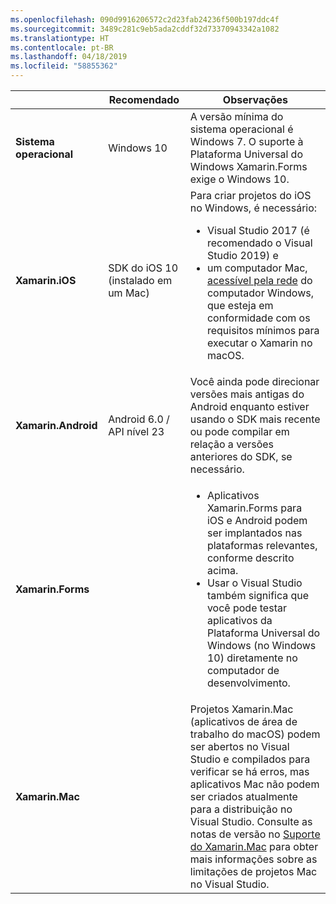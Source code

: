 ```yaml
---
ms.openlocfilehash: 090d9916206572c2d23fab24236f500b197ddc4f
ms.sourcegitcommit: 3489c281c9eb5ada2cddf32d73370943342a1082
ms.translationtype: HT
ms.contentlocale: pt-BR
ms.lasthandoff: 04/18/2019
ms.locfileid: "58855362"
---
```

||Recomendado|Observações|
|---|---|---|
|**Sistema operacional**|Windows 10|A versão mínima do sistema operacional é Windows 7. O suporte à Plataforma Universal do Windows Xamarin.Forms exige o Windows 10.
|**Xamarin.iOS**|SDK do iOS 10 (instalado em um Mac)|Para criar projetos do iOS no Windows, é necessário:<ul><li>Visual Studio 2017 (é recomendado o Visual Studio 2019) e</li><li>um computador Mac, <a href="~/ios/get-started/installation/windows/connecting-to-mac/index.md">acessível pela rede</a> do computador Windows, que esteja em conformidade com os requisitos mínimos para executar o Xamarin no macOS.</li></ul>|
|**Xamarin.Android**|Android 6.0 / API nível 23|Você ainda pode direcionar versões mais antigas do Android enquanto estiver usando o SDK mais recente ou pode compilar em relação a versões anteriores do SDK, se necessário.|
|**Xamarin.Forms**||<ul><li>Aplicativos Xamarin.Forms para iOS e Android podem ser implantados nas plataformas relevantes, conforme descrito acima.</li><li>Usar o Visual Studio também significa que você pode testar aplicativos da Plataforma Universal do Windows (no Windows 10) diretamente no computador de desenvolvimento.</li></ul>|
|**Xamarin.Mac**||Projetos Xamarin.Mac (aplicativos de área de trabalho do macOS) podem ser abertos no Visual Studio e compilados para verificar se há erros, mas aplicativos Mac não podem ser criados atualmente para a distribuição no Visual Studio. Consulte as notas de versão no <a href="https://developer.xamarin.com/releases/vs/xamarin.vs_4/xamarin.vs_4.2/#Xamarin.Mac_minimum_support.">Suporte do Xamarin.Mac</a> para obter mais informações sobre as limitações de projetos Mac no Visual Studio.|

